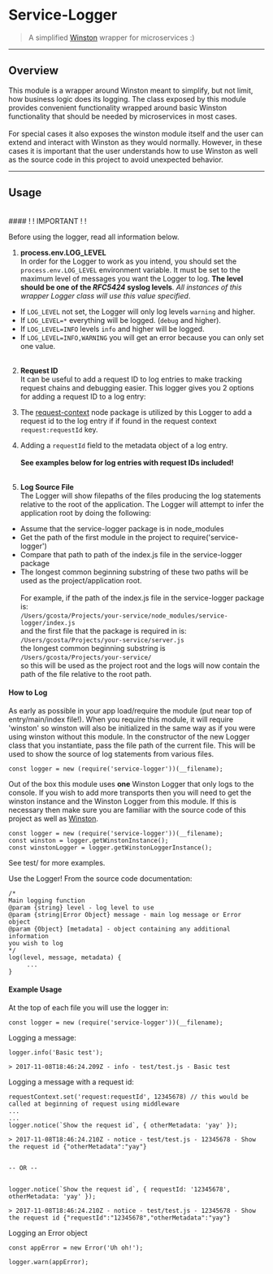 # Service-Logger
> A simplified [Winston](https://github.com/winstonjs/winston) wrapper for microservices :)

--------------------------------------------------------------------------------
## Overview

This module is a wrapper around Winston meant to simplify, but not limit, how
business logic does its logging. The class exposed by this module provides
convenient functionality wrapped around basic Winston functionality that should
be needed by microservices in most cases. <br/><br/>
For special cases it also exposes the winston module itself and
the user can extend and interact with Winston as they would normally. However,
in these cases it is important that the user understands how to use Winston as
well as the source code in this project to avoid unexpected behavior.

--------------------------------------------------------------------------------
## Usage
<br/>
#### ! ! IMPORTANT ! !

Before using the logger, read all information below.

1. **process.env.LOG_LEVEL**<br/>
In order for the Logger to work as you intend, you should set the
`process.env.LOG_LEVEL` environment variable. It must be set to the maximum level
of messages you want the Logger to log. **The level should be one of the _RFC5424_ syslog levels**.
_All instances of this wrapper Logger class will use this value specified_.
  * If `LOG_LEVEL` not set, the Logger will only log levels `warning` and higher.
  * If `LOG_LEVEL=*` everything will be logged. (`debug` and higher).
  * If `LOG_LEVEL=INFO` levels `info` and higher will be logged.
  * If `LOG_LEVEL=INFO,WARNING` you will get an error because you can only set one value.
<br/><br/>

2. **Request ID**<br/>
It can be useful to add a request ID to log entries to make tracking request
chains and debugging easier. This logger gives you 2 options for adding a request ID to
a log entry:
  1. The [request-context](https://www.npmjs.com/package/request-context)
  node package is utilized by this Logger to add a request id to the log entry if
  if found in the request context `request:requestId` key.
  2. Adding a `requestId` field to the metadata object of a log entry.
<br/><br/>
**See examples below for log entries with request IDs included!**
<br/><br/>

3. **Log Source File**<br/>
The Logger will show filepaths of the files producing the log statements
relative to the root of the application. The Logger will attempt to infer the
application root by doing the following:
  * Assume that the service-logger package is in node_modules
  * Get the path of the first module in the project to require('service-logger')
  * Compare that path to path of the index.js file in the service-logger package
  * The longest common beginning substring of these two paths will be used as
  the project/application root.
<br/><br/>
For example, if the path of the index.js file in the service-logger package is:<br/>
`/Users/gcosta/Projects/your-service/node_modules/service-logger/index.js`<br/>
and the first file that the package is required in is:<br/>
`/Users/gcosta/Projects/your-service/server.js`<br/>
the longest common beginning substring is<br/>
`/Users/gcosta/Projects/your-service/`<br/>
so this will be used as the project root and the logs
will now contain the path of the file relative to the root path.


#### How to Log

As early as possible in your app load/require the module (put near top of entry/main/index file!).
When you require this module, it will require 'winston' so winston will also
be initialized in the same way as if you were using winston without this module.
In the constructor of the new Logger class that you instantiate, pass the
file path of the current file. This will be used to show the source of log
statements from various files.
```
const logger = new (require('service-logger'))(__filename);
```
Out of the box this module uses **one** Winston Logger that only logs to the
console. If you wish to add more transports then you will need to get the
winston instance and the Winston Logger from this module. If this is necessary
then make sure you are familiar with the source code of this project as well as
[Winston](https://github.com/winstonjs/winston).
```
const logger = new (require('service-logger'))(__filename);
const winston = logger.getWinstonInstance();
const winstonLogger = logger.getWinstonLoggerInstance();
```
See test/ for more examples.

Use the Logger! From the source code documentation:
```
/*
Main logging function
@param {string} level - log level to use
@param {string|Error Object} message - main log message or Error object
@param {Object} [metadata] - object containing any additional information
you wish to log
*/
log(level, message, metadata) {
     ...
}
```

#### Example Usage

At the top of each file you will use the logger in:
```
const logger = new (require('service-logger'))(__filename);
```

Logging a message:
```
logger.info('Basic test');

> 2017-11-08T18:46:24.209Z - info - test/test.js - Basic test
```

Logging a message with a request id:
```
requestContext.set('request:requestId', 12345678) // this would be called at beginning of request using middleware
...
...
logger.notice(`Show the request id`, { otherMetadata: 'yay' });

> 2017-11-08T18:46:24.210Z - notice - test/test.js - 12345678 - Show the request id {"otherMetadata":"yay"}


-- OR --


logger.notice(`Show the request id`, { requestId: '12345678', otherMetadata: 'yay' });

> 2017-11-08T18:46:24.210Z - notice - test/test.js - 12345678 - Show the request id {"requestId":"12345678","otherMetadata":"yay"}
```

Logging an Error object
```
const appError = new Error('Uh oh!');

logger.warn(appError);
```
